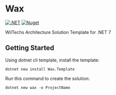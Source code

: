 # Wax

[![.NET](https://github.com/sj-distributor/Wax/actions/workflows/dotnet.yml/badge.svg)](https://github.com/sj-distributor/Wax/actions/workflows/dotnet.yml)
[![Nuget](https://img.shields.io/nuget/v/Wax.Template)](https://www.nuget.org/packages/Wax.Template)

WilTechs Architecture Solution Template for .NET 7

## Getting Started

Using dotnet cli template, install the template: 

```
dotnet new install Wax.Template
```

Run this command to create the solution:

```
dotnet new wax -o ProjectName
```
